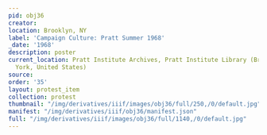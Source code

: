 ```yaml
---
pid: obj36
creator: 
location: Brooklyn, NY
label: 'Campaign Culture: Pratt Summer 1968'
_date: '1968'
description: poster
current_location: Pratt Institute Archives, Pratt Institute Library (Brooklyn, New
  York, United States)
source: 
order: '35'
layout: protest_item
collection: protest
thumbnail: "/img/derivatives/iiif/images/obj36/full/250,/0/default.jpg"
manifest: "/img/derivatives/iiif/obj36/manifest.json"
full: "/img/derivatives/iiif/images/obj36/full/1140,/0/default.jpg"
---
```


